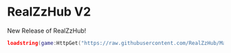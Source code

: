 # RealZzHub V2
New Release of RealZzHub!

```lua
loadstring(game:HttpGet("https://raw.githubusercontent.com/RealZzHub/MainV2/main/Main.lua"))()
```
